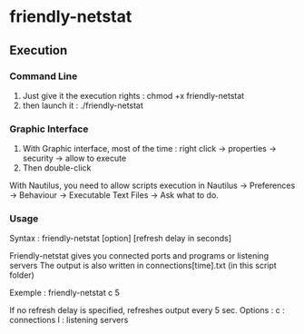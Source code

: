 # friendly-netstat
## Execution
### Command Line
1. Just give it the execution rights : chmod +x friendly-netstat
2. then launch it : ./friendly-netstat

### Graphic Interface
1. With Graphic interface, most of the time : right click → properties → security → allow to execute
2. Then double-click

With Nautilus, you need to allow scripts execution in Nautilus → Preferences → Behaviour → Executable Text Files → Ask what to do.

### Usage
Syntax : friendly-netstat [option] [refresh delay in seconds]

Friendly-netstat gives you connected ports and programs or listening servers
The output is also written in connections[time].txt (in this script folder)

Exemple : friendly-netstat c 5

If no refresh delay is specified, refreshes output every 5 sec.
Options :
	c : connections
	l : listening servers

